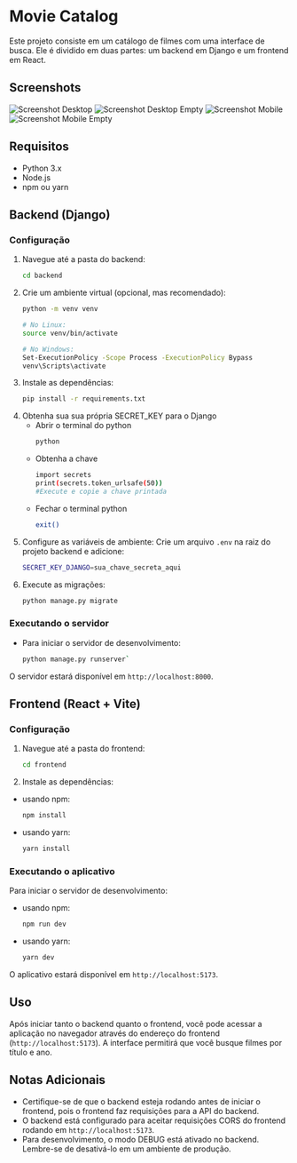 # Movie Catalog

Este projeto consiste em um catálogo de filmes com uma interface de busca. Ele é dividido em duas partes: um backend em Django e um frontend em React.

## Screenshots
![Screenshot Desktop](./screenshots/desktop_layout.png)
![Screenshot Desktop Empty](./screenshots/desktop_layout_empty.png)
![Screenshot Mobile ](./screenshots/mobile_layout.png)
![Screenshot Mobile Empty](./screenshots/mobile_layout_empty.png)

## Requisitos

- Python 3.x
- Node.js
- npm ou yarn

## Backend (Django)

### Configuração


1. Navegue até a pasta do backend:
    ```bash
    cd backend
2. Crie um ambiente virtual (opcional, mas recomendado):
    ```bash
    python -m venv venv 

    # No Linux: 
    source venv/bin/activate 

    # No Windows:
    Set-ExecutionPolicy -Scope Process -ExecutionPolicy Bypass
    venv\Scripts\activate
3. Instale as dependências:
    ```bash
    pip install -r requirements.txt
4. Obtenha sua sua própria SECRET_KEY para o Django
    - Abrir o terminal do python
        ```bash
        python
    - Obtenha a chave
        ```bash
        import secrets 
        print(secrets.token_urlsafe(50))
        #Execute e copie a chave printada
    - Fechar o terminal python
        ```bash
        exit()
5. Configure as variáveis de ambiente:
Crie um arquivo `.env` na raiz do projeto backend e adicione:
    ```bash
    SECRET_KEY_DJANGO=sua_chave_secreta_aqui
6. Execute as migrações:
    ```bash
    python manage.py migrate
### Executando o servidor

- Para iniciar o servidor de desenvolvimento:
    ```bash
    python manage.py runserver`
O servidor estará disponível em `http://localhost:8000`.

## Frontend (React + Vite)

### Configuração

1. Navegue até a pasta do frontend:
    ```bash
    cd frontend
2. Instale as dependências:
- usando npm:
    ```bash
    npm install
- usando yarn:
    ```bash
    yarn install
### Executando o aplicativo

Para iniciar o servidor de desenvolvimento:
- usando npm:
    ```bash
    npm run dev
- usando yarn:
    ```bash
    yarn dev

O aplicativo estará disponível em `http://localhost:5173`.

## Uso

Após iniciar tanto o backend quanto o frontend, você pode acessar a aplicação no navegador através do endereço do frontend (`http://localhost:5173`). A interface permitirá que você busque filmes por título e ano.

## Notas Adicionais

- Certifique-se de que o backend esteja rodando antes de iniciar o frontend, pois o frontend faz requisições para a API do backend.
- O backend está configurado para aceitar requisições CORS do frontend rodando em `http://localhost:5173`.
- Para desenvolvimento, o modo DEBUG está ativado no backend. Lembre-se de desativá-lo em um ambiente de produção.
